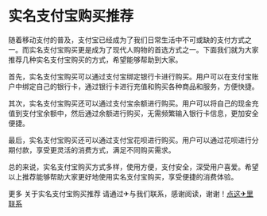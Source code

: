 # 实名支付宝购买推荐

随着移动支付的普及，支付宝已经成为了我们日常生活中不可或缺的支付方式之一。而实名支付宝购买更是成为了现代人购物的首选方式之一。下面我们就为大家推荐几种实名支付宝购买的方式，希望能够帮助到大家。

首先，实名支付宝购买可以通过支付宝绑定银行卡进行购买。用户可以在支付宝账户中绑定自己的银行卡，通过银行卡进行充值和购买各种商品和服务，方便快捷。

其次，实名支付宝购买还可以通过支付宝余额进行购买。用户可以将自己的现金充值到支付宝余额中，然后通过余额进行购买，无需频繁输入银行卡信息，更加安全便捷。

最后，实名支付宝购买还可以通过支付宝花呗进行购买。用户可以通过花呗进行分期付款，享受更灵活的消费方式，满足不同购买需求。

总的来说，实名支付宝购买方式多样，使用方便，支付安全，深受用户喜爱。希望以上推荐能够帮助大家更好地使用实名支付宝购买，享受便捷的消费体验。

更多 关于实名支付宝购买推荐 请通过✈与我们联系，感谢阅读，谢谢！[点这✈里联系](https://ss.k02.cc)